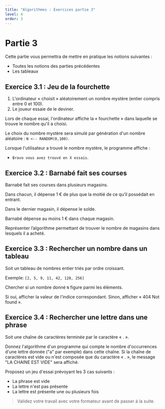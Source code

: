 ```yaml
---
title: "Algorithmes : Exercices partie 3"
level: 4
order: 3
---
```


# Partie 3

Cette partie vous permettra de mettre en pratique les notions suivantes : 
- Toutes les notions des parties précédentes
- Les tableaux


## Exercice 3.1 : Jeu de la fourchette

1. L'ordinateur « choisit » aléatoirement un nombre mystère (entier compris entre 0 et 100). 
2. Le joueur essaie de le deviner. 

Lors de chaque essai, l'ordinateur affiche la « fourchette » dans laquelle se trouve le nombre qu'il a choisi. 

Le choix du nombre mystère sera simulé par génération d'un nombre aléatoire : `N <-- RANDOM(0,100)`.

Lorsque l'utilisateur a trouvé le nombre mystère, le programme affiche : 
 - `Bravo vous avez trouvé en X essais`.


## Exercice 3.2 : Barnabé fait ses courses

Barnabé fait ses courses dans plusieurs magasins.

Dans chacun, il dépense 1 € de plus que la moitié de ce qu’il possédait en entrant. 

Dans le dernier magasin, il dépense le solde.

Barnabé dépense au moins 1 € dans chaque magasin.

Représenter l’algorithme permettant de trouver le nombre de magasins dans lesquels il a acheté.


## Exercice 3.3 : Rechercher un nombre dans un tableau

Soit un tableau de nombres entier triés par ordre croissant.

Exemple: `[2, 5, 9, 11, 42, 128, 256]`

Chercher si un nombre donné `N` figure parmi les éléments. 

Si oui, afficher la valeur de l'indice correspondant. Sinon, afficher « 404 Not found ».


## Exercice 3.4 : Rechercher une lettre dans une phrase

Soit une chaîne de caractères terminée par le caractère « . ». 

Donnez l'algorithme d'un programme qui compte le nombre d'occurrences d'une lettre donnée ("a" par exemple) dans cette chaîne. 
Si la chaîne de caractères est vide ou n'est composée que du caractère « . », le message "LA CHAINE EST VIDE" sera affiché.

Proposez un jeu d'essai prévoyant les 3 cas suivants :
- La phrase est vide
- La lettre n'est pas présente
- La lettre est présente une ou plusieurs fois

> Validez votre travail avec votre formateur avant de passer à la suite.